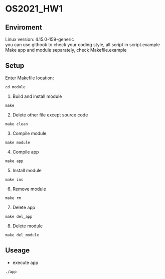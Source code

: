 # OS2021_HW1
## Enviroment  
Linux version: 4.15.0-159-generic  
you can use githook to check your coding style, all script in script.example  
Make app and module separately, check Makefile.example   
## Setup  
Enter Makefile location:  
```bash=
cd module
```
1. Build and install module  
```bash=
make
```
2. Delete other file except source code  
```bash=
make clean
```
3. Compile module  
```bash=
make module
```
4. Compile app  
```bash=
make app
```
5. Install module  
```bash=
make ins
```
6. Remove module  
```bash=
make rm
```
7. Delete app  
```bash=
make del_app
```
8. Delete module  
```bash=
make del_module
```
## Useage  
- execute app
```bash=
./app
```